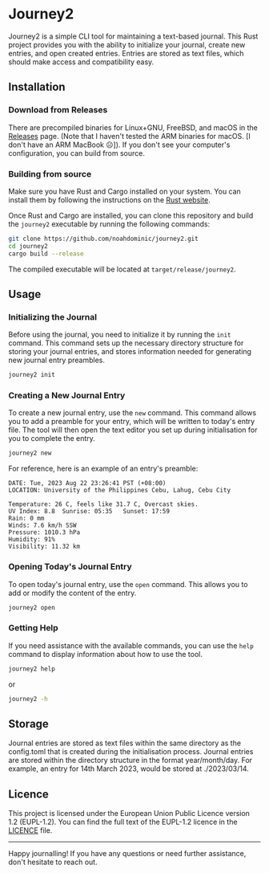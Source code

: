 # Journey2

Journey2 is a simple CLI tool for maintaining a text-based journal. This Rust project provides you with the ability to initialize your journal, create new entries, and open created entries. Entries are stored as text files, which should make access and compatibility easy.

## Installation

### Download from Releases

There are precompiled binaries for Linux+GNU, FreeBSD, and macOS in the [Releases](https://github.com/noahdominic/journey-2/releases) page. (Note that I haven't tested the ARM binaries for macOS. [I don't have an ARM MacBook ☹️]). If you don't see your computer's configuration, you can build from source.

### Building from source

Make sure you have Rust and Cargo installed on your system. You can install them by following the instructions on the [Rust website](https://www.rust-lang.org/tools/install).

Once Rust and Cargo are installed, you can clone this repository and build the `journey2` executable by running the following commands:

```bash
git clone https://github.com/noahdominic/journey2.git
cd journey2
cargo build --release
```

The compiled executable will be located at `target/release/journey2`.

## Usage

### Initializing the Journal

Before using the journal, you need to initialize it by running the `init` command. This command sets up the necessary directory structure for storing your journal entries, and stores information needed for generating new journal entry preambles.

```bash
journey2 init
```

### Creating a New Journal Entry

To create a new journal entry, use the `new` command. This command allows you to add a preamble for your entry, which will be written to today's entry file. The tool will then open the text editor you set up during initialisation for you to complete the entry.

```bash
journey2 new
```

For reference, here is an example of an entry's preamble:

```text
DATE: Tue, 2023 Aug 22 23:26:41 PST (+08:00)
LOCATION: University of the Philippines Cebu, Lahug, Cebu City

Temperature: 26 C, feels like 31.7 C, Overcast skies.
UV Index: 8.8  Sunrise: 05:35   Sunset: 17:59
Rain: 0 mm
Winds: 7.6 km/h SSW
Pressure: 1010.3 hPa
Humidity: 91%
Visibility: 11.32 km
```

### Opening Today's Journal Entry

To open today's journal entry, use the `open` command. This allows you to add or modify the content of the entry.

```bash
journey2 open
```

### Getting Help

If you need assistance with the available commands, you can use the `help` command to display information about how to use the tool.

```bash
journey2 help
```

or

```bash
journey2 -h
```

## Storage

Journal entries are stored as text files within the same directory as the config.toml that is created during the initialisation process. Journal entries are stored within the directory structure in the format year/month/day. For example, an entry for 14th March 2023, would be stored at ./2023/03/14.

## Licence

This project is licensed under the European Union Public Licence version 1.2 (EUPL-1.2). You can find the full text of the EUPL-1.2 licence in the [LICENCE](LICENCE) file.

---

Happy journalling! If you have any questions or need further assistance, don't hesitate to reach out.
